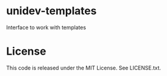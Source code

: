 # unidev-templates

Interface to work with templates



# License

This code is released under the MIT License. See LICENSE.txt.
